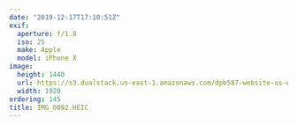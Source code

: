 ```yaml
---
date: "2019-12-17T17:10:51Z"
exif:
  aperture: f/1.8
  iso: 25
  make: Apple
  model: iPhone X
image:
  height: 1440
  url: https://s3.dualstack.us-east-1.amazonaws.com/dpb587-website-us-east-1/asset/gallery/2019-south-america/5c614c8b-4763-dee0-7651-ae481bb2d190~1920.jpg
  width: 1920
ordering: 145
title: IMG_0092.HEIC
---
```

